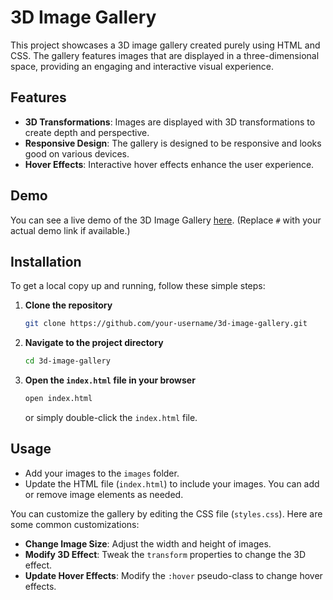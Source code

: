 # 3D Image Gallery

This project showcases a 3D image gallery created purely using HTML and CSS. The gallery features images that are displayed in a three-dimensional space, providing an engaging and interactive visual experience.

## Features

- **3D Transformations**: Images are displayed with 3D transformations to create depth and perspective.
- **Responsive Design**: The gallery is designed to be responsive and looks good on various devices.
- **Hover Effects**: Interactive hover effects enhance the user experience.

## Demo

You can see a live demo of the 3D Image Gallery [here](#). (Replace `#` with your actual demo link if available.)

## Installation

To get a local copy up and running, follow these simple steps:

1. **Clone the repository**
   ```sh
   git clone https://github.com/your-username/3d-image-gallery.git
   ```

2. **Navigate to the project directory**
   ```sh
   cd 3d-image-gallery
   ```

3. **Open the `index.html` file in your browser**
   ```sh
   open index.html
   ```
   or simply double-click the `index.html` file.

## Usage

- Add your images to the `images` folder.
- Update the HTML file (`index.html`) to include your images. You can add or remove image elements as needed.



You can customize the gallery by editing the CSS file (`styles.css`). Here are some common customizations:

- **Change Image Size**: Adjust the width and height of images.
- **Modify 3D Effect**: Tweak the `transform` properties to change the 3D effect.
- **Update Hover Effects**: Modify the `:hover` pseudo-class to change hover effects.

